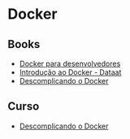 # Docker
## Books
* [Docker para desenvolvedores](https://leanpub.com/dockerparadesenvolvedores)
* [Introdução ao Docker - Dataat](https://dataat.github.io/introducao-docker/)
* [Descomplicando o Docker](https://livro.descomplicandodocker.com.br/)

## Curso
* [Descomplicando o Docker](https://www.youtube.com/playlist?list=PLf-O3X2-mxDn1VpyU2q3fuI6YYeIWp5rR)
